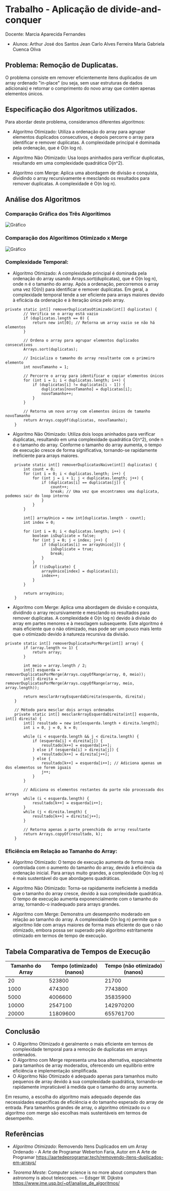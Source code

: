 # Trabalho - Aplicação de divide-and-conquer
Docente: Marcia Aparecida Fernandes
* Alunos:
Arthur José dos Santos
Jean Carlo Alves Ferreira
Maria Gabriela Cuenca Oliva

## Problema: Remoção de Duplicatas.

O problema consiste em remover eficientemente itens duplicados de um array ordenado "in-place" (ou seja, sem usar estruturas de dados adicionais) e retornar o comprimento do novo array que contém apenas elementos únicos.


## Especificação dos Algoritmos utilizados.

Para abordar deste problema, consideramos diferentes algoritmos:

* Algoritmo Otimizado: Utiliza a ordenação do array para agrupar elementos duplicados consecutivos, e depois percorre o array para identificar e remover duplicatas. A complexidade principal é dominada pela ordenação, que é O(n log n).
	
* Algoritmo Não Otimizado: Usa loops aninhados para verificar duplicatas, resultando em uma complexidade quadrática O(n^2).
	
* Algoritmo com Merge: Aplica uma abordagem de divisão e conquista, dividindo o array recursivamente e 	mesclando os resultados para remover duplicatas. A complexidade é O(n log n).

## Análise dos Algoritmos

### Comparação Gráfica dos Três Algorítimos
![Gráfico](./ResultadoRemocaoDuplicatas.png)

### Comparação dos Algorítimos Otimizado x Merge

![Gráfico](./GraficoResultadoRemocaoDuplicatas-ComparacaoOtimizado-x-Merge.png)

### Complexidade Temporal:

* Algoritmo Otimizado:
A complexidade principal é dominada pela ordenação do array usando Arrays.sort(duplicatas), que é O(n log n), onde n é o tamanho do array.
Após a ordenação, percorremos o array uma vez (O(n)) para identificar e remover duplicatas.
Em geral, a complexidade temporal tende a ser eficiente para arrays maiores devido à eficácia da ordenação e à iteração única pelo array.

~~~~
private static int[] removerDuplicatasOtimizado(int[] duplicatas) {
        // Verifica se o array está vazio
        if (duplicatas.length == 0) {
            return new int[0]; // Retorna um array vazio se não há elementos
        }

        // Ordena o array para agrupar elementos duplicados consecutivos
        Arrays.sort(duplicatas);

        // Inicializa o tamanho do array resultante com o primeiro elemento
        int novoTamanho = 1;

        // Percorre o array para identificar e copiar elementos únicos
        for (int i = 1; i < duplicatas.length; i++) {
            if (duplicatas[i] != duplicatas[i - 1]) {
                duplicatas[novoTamanho] = duplicatas[i];
                novoTamanho++;
            }
        }

        // Retorna um novo array com elementos únicos de tamanho novoTamanho
        return Arrays.copyOf(duplicatas, novoTamanho);
    }
~~~~    

* Algoritmo Não Otimizado:
Utiliza dois loops aninhados para verificar duplicatas, resultando em uma complexidade quadrática O(n^2), onde n é o tamanho do array.
Conforme o tamanho do array aumenta, o tempo de execução cresce de forma significativa, tornando-se rapidamente ineficiente para arrays maiores.

~~~~
    private static int[] removerDuplicatasNaive(int[] duplicatas) {
        int count = 0;
        for (int i = 0; i < duplicatas.length; i++) {
            for (int j = i + 1; j < duplicatas.length; j++) {
                if (duplicatas[i] == duplicatas[j]) {
                    count++;
                    break; // Uma vez que encontramos uma duplicata, podemos sair do loop interno
                }
            }
        }

        int[] arrayUnico = new int[duplicatas.length - count];
        int index = 0;

        for (int i = 0; i < duplicatas.length; i++) {
            boolean isDuplicate = false;
            for (int j = 0; j < index; j++) {
                if (duplicatas[i] == arrayUnico[j]) {
                    isDuplicate = true;
                    break;
                }
            }
            if (!isDuplicate) {
                arrayUnico[index] = duplicatas[i];
                index++;
            }
        }

        return arrayUnico;
    }
~~~~

* Algoritmo com Merge:
Aplica uma abordagem de divisão e conquista, dividindo o array recursivamente e mesclando os resultados para remover duplicatas.
A complexidade é O(n log n) devido à divisão do array em partes menores e à mesclagem subsequente.
Este algoritmo é mais eficiente que o não otimizado, mas pode ser um pouco mais lento que o otimizado devido à natureza recursiva da divisão.

~~~~
private static int[] removerDuplicatasPorMerge(int[] array) {
        if (array.length <= 1) {
            return array;
        }

        int meio = array.length / 2;
        int[] esquerda = removerDuplicatasPorMerge(Arrays.copyOfRange(array, 0, meio));
        int[] direita = removerDuplicatasPorMerge(Arrays.copyOfRange(array, meio, array.length));

        return mesclarArrayEsquerdaDireita(esquerda, direita);
    }

    // Método para mesclar dois arrays ordenados
    private static int[] mesclarArrayEsquerdaDireita(int[] esquerda, int[] direita) {
        int[] resultado = new int[esquerda.length + direita.length];
        int i = 0, j = 0, k = 0;

        while (i < esquerda.length && j < direita.length) {
            if (esquerda[i] < direita[j]) {
                resultado[k++] = esquerda[i++];
            } else if (esquerda[i] > direita[j]) {
                resultado[k++] = direita[j++];
            } else {
                resultado[k++] = esquerda[i++]; // Adiciona apenas um dos elementos se forem iguais
                j++;
            }
        }

        // Adiciona os elementos restantes da parte não processada dos arrays
        while (i < esquerda.length) {
            resultado[k++] = esquerda[i++];
        }
        while (j < direita.length) {
            resultado[k++] = direita[j++];
        }

        // Retorna apenas a parte preenchida do array resultante
        return Arrays.copyOf(resultado, k);
    }
~~~~

### Eficiência em Relação ao Tamanho do Array:

* Algoritmo Otimizado:
O tempo de execução aumenta de forma mais controlada com o aumento do tamanho do array, devido à eficiência da ordenação inicial.
Para arrays muito grandes, a complexidade O(n log n) é mais sustentável do que abordagens quadráticas.

* Algoritmo Não Otimizado:
Torna-se rapidamente ineficiente à medida que o tamanho do array cresce, devido à sua complexidade quadrática.
O tempo de execução aumenta exponencialmente com o tamanho do array, tornando-o inadequado para arrays grandes.

* Algoritmo com Merge:
Demonstra um desempenho moderado em relação ao tamanho do array.
A complexidade O(n log n) permite que o algoritmo lide com arrays maiores de forma mais eficiente do que o não otimizado, embora possa ser superado pelo algoritmo estritamente otimizado em termos de tempo de execução.

## Tabela Comparativa de Tempos de Execução

| Tamanho do Array | Tempo (otimizado) (nanos) | Tempo (não otimizado) (nanos) |
|------------------|----------------------------|--------------------------------|
| 20               | 523800                     | 21700                          |
| 1000             | 474300                     | 7743800                        |
| 5000             | 4006600                    | 35835900                       |
| 10000            | 2547100                    | 142970200                      |
| 20000            | 11809600                   | 655761700                      |


## Conclusão

* O Algoritmo Otimizado é geralmente o mais eficiente em termos de complexidade temporal para a remoção de duplicatas em arrays ordenados.
* O Algoritmo com Merge representa uma boa alternativa, especialmente para tamanhos de array moderados, oferecendo um equilíbrio entre eficiência e implementação simplificada.
* O Algoritmo Não Otimizado é adequado apenas para tamanhos muito pequenos de array devido à sua complexidade quadrática, tornando-se rapidamente impraticável à medida que o tamanho do array aumenta.

Em resumo, a escolha do algoritmo mais adequado depende das necessidades específicas de eficiência e do tamanho esperado do array de entrada. Para tamanhos grandes de array, o algoritmo otimizado ou o algoritmo com merge são escolhas mais sustentáveis em termos de desempenho.

## Referências
* *Algoritmo Otimizado*:
Removendo Itens Duplicados em um Array Ordenado - A Arte de Programar
Weberton Faria, Autor em A Arte de Programar
https://aartedeprogramar.tech/removendo-itens-duplicados-em-arrays/

* *Teorema Meste*:
Computer science is no more about computers
than astronomy is about telescopes.
— Edsger W. Dijkstra
https://www.ime.usp.br/~pf/analise_de_algoritmos/